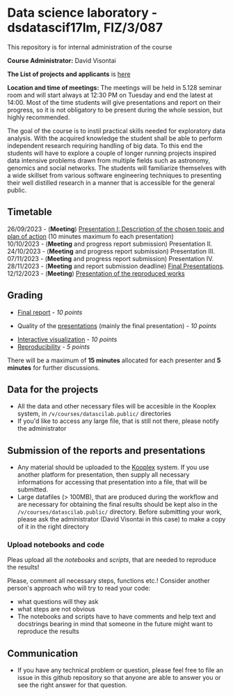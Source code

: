 # Data science laboratory - dsdatascif17lm, FIZ/3/087
  This repository is for internal administration of the course
  
**Course Administrator:** David Visontai

**The List of projects and applicants** is [here](ListOfProjects.md)
  
**Location and time of meetings:** The meetings will be held in 5.128 seminar room and will start always at 12:30 PM on Tuesday and end the latest at 14:00. Most of the time students will give presentations and report on their progress, so it is not obligatory to be present during the whole session, but highly recommended.
  
  The goal of the course is to instil practical skills needed for exploratory data analysis. With the acquired knowledge the student shall be able to perform independent research requiring handling of big data. To this end the students will have to explore a couple of longer running projects inspired data intensive problems drawn from multiple fields such as astronomy, genomics and social networks. The students will familiarize themselves with a wide skillset from various software engineering techniques to presenting their well distilled research in a manner that is accessible for the general public.  
  
## Timetable

26/09/2023 -  (**Meeting**) [ Presentation I: Description of the chosen topic and plan of action](1-Description_Plan.md) (10 minutes maximum fo each presentation) <br>
10/10/2023 -  (**Meeting** and progress report submission) Presentation II.<br> 
24/10/2023 -  (**Meeting** and progress report submission) Presentation III.<br>
07/11/2023 -  (**Meeting** and progress report submission) Presentation IV.<br>
28/11/2023 -  (**Meeting** and report submission deadline) [Final Presentations](#Groups-for-the-final-presentation). <br>
12/12/2023 - (**Meeting**) [Presentation of the reproduced works](5-ReproducedReport.md)
   
 
## Grading
 * [Final report](2-FormatofReports.md) - *10 points*
 - Quality of the [presentations](3-FormatofPresentations.md) (mainly the final presentation) - *10 points* 
 * [Interactive visualization](4-InteractiveVisualization.md) - *10 points*
 * [Reproducibility](5-ReproducedReport.md) - *5 points*


There will be a maximum of **15 minutes** allocated for each presenter and **5 minutes** for further discussions.


## Data for the projects
 
 * All the data and other necessary files will be accesible in the Kooplex system, in `/v/courses/datascilab.public/` directories
 * If you'd like to access any large file, that is still not there, please notify the administrator
  
## Submission of the reports and presentations
  
 * Any material should be uploaded to the [Kooplex](https://k8plex-edu.elte.hu/) system. If you use another platform for presentation, then supply all necessary informations for accessing that presentation into a file, that will be submitted.
 * Large datafiles (> 100MB), that are produced during the workflow and are necessary for obtaining the final results should be kept also in the `/v/courses/datascilab.public/` directory. Before submitting your work, please ask the administrator (David Visontai in this case) to make a copy of it in the right directory 

### Upload notebooks and code

Pleas upload all the *notebooks* and *scripts*, that are needed to reproduce the results!

Please, comment all necessary steps, functions etc.!
Consider another person's approach who will try to read your code:
* what questions will they ask
* what steps are not obvious 
* The notebooks and scripts have to have comments and help text and docstrings bearing in mind that someone in the future might want to reproduce the results

 
## Communication 
 * If you have any technical problem or question, please feel free to file an issue in this github repository so that anyone are able to answer you or see the right answer for that question.
